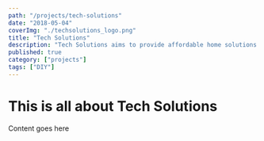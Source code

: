 ```yaml
---
path: "/projects/tech-solutions"
date: "2018-05-04"
coverImg: "./techsolutions_logo.png"
title: "Tech Solutions"
description: "Tech Solutions aims to provide affordable home solutions such as expanding WiFi coverage or security camera installations."
published: true
category: ["projects"]
tags: ["DIY"]
---
```


# This is all about Tech Solutions

Content goes here
